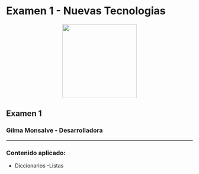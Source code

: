 # Examen 1 - Nuevas Tecnologias

<p align="center">
<img 
src="https://upload.wikimedia.org/wikipedia/commons/thumb/0/0a/Python.svg/1200px-Python.svg.png" width="200" height="200">
</p>


## **Examen 1**


### Gilma Monsalve - Desarrolladora

***
### Contenido aplicado: 
- Diccionarios
-Listas

